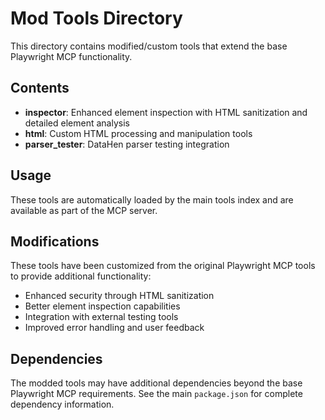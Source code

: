 # Mod Tools Directory

This directory contains modified/custom tools that extend the base Playwright MCP functionality.

## Contents

- **inspector**: Enhanced element inspection with HTML sanitization and detailed element analysis
- **html**: Custom HTML processing and manipulation tools
- **parser_tester**: DataHen parser testing integration

## Usage

These tools are automatically loaded by the main tools index and are available as part of the MCP server.

## Modifications

These tools have been customized from the original Playwright MCP tools to provide additional functionality:

- Enhanced security through HTML sanitization
- Better element inspection capabilities
- Integration with external testing tools
- Improved error handling and user feedback

## Dependencies

The modded tools may have additional dependencies beyond the base Playwright MCP requirements. See the main `package.json` for complete dependency information.

